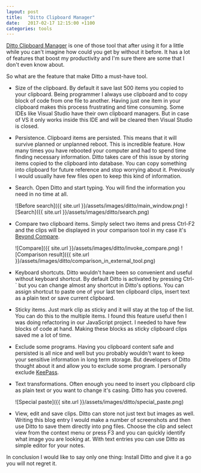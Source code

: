 ```yaml
---
layout: post
title:  "Ditto Clipboard Manager"
date:   2017-02-17 12:15:00 +1100
categories: tools
---
```

[Ditto Clipboard Manager](http://ditto-cp.sourceforge.net/) is one of those tool that after using it for a little while
you can't imagine how could you get by without it before.
It has a lot of features that boost my productivity and I'm sure there are some that I don't even know about.

So what are the feature that make Ditto a must-have tool.

* Size of the clipboard. By default it save last 500 items you copied to your clipboard. Being programmer I always use clipboard and to copy
block of code from one file to another. Having just one item in your clipboard makes this process frustrating and
time consuming. Some IDEs like Visual Studio have their own clipboard managers. But in case of VS it only works inside
this IDE and will be cleared then Visual Studio is closed.

* Persistence. Clipboard items are persisted. This means that it will survive planned or unplanned reboot. This is incredible feature.
How many times you have rebooted your computer and had to spend time finding necessary information. Ditto takes care of
this issue by storing items copied to the clipboard into database. You can copy something into clipboard for future
reference and stop worrying about it. Previously I would usually have few files open to keep this kind of information.

* Search. Open Ditto and start typing. You will find the information you need in no time at all.

  ![Before search]({{ site.url }}/assets/images/ditto/main_window.png) ![Search]({{ site.url }}/assets/images/ditto/search.png)

* Compare two clipboard items. Simply select two items and press Ctrl-F2 and the clips will be displayed in your
comparison tool in my case it's [Beyond Compare](http://www.scootersoftware.com/).

  ![Compare]({{ site.url }}/assets/images/ditto/invoke_compare.png) ![Comparison result]({{ site.url }}/assets/images/ditto/comparison_in_external_tool.png)

* Keyboard shortcuts. Ditto wouldn't have been so convenient and useful without keyboard shortcut. By default Ditto
is activated by pressing Ctrl-\` but you can change almost any shortcut in Ditto's options. You can assign shortcut to
paste one of your last ten clipboard clips, insert text as a plain text or save current clipboard.

* Sticky items. Just mark clip as sticky and it will stay at the top of the list. You can do this to the multiple items.
I found this feature useful then I was doing refactoring in our JavaScript project. I needed to have few blocks of code
at hand. Making these blocks as sticky clipboard clips saved me a lot of time.

* Exclude some programs. Having you clipboard content safe and persisted is all nice and well but you probably wouldn't
want to keep your sensitive information in long term storage. But developers of Ditto thought about it and allow you to
exclude some program. I personally exclude [KeePass](http://keepass.info/).

* Text transformations. Often enough you need to insert you clipboard clip as plain text or you want to change it's
casing. Ditto has you covered.

  ![Special paste]({{ site.url }}/assets/images/ditto/special_paste.png)

* View, edit and save clips. Ditto can store not just text but images as well. Writing this blog entry I would make a number of
screenshots and then use Ditto to save them directly into png files. Choose the clip and select view from the
context menu or press F3 and you can quickly identify what image you are looking at. With text entries you can
use Ditto as simple editor for your notes.

In conclusion I would like to say only one thing: Install Ditto and give it a go you will not regret it.

